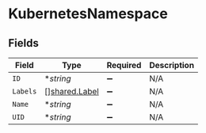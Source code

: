 # KubernetesNamespace


## Fields

| Field                                                 | Type                                                  | Required                                              | Description                                           |
| ----------------------------------------------------- | ----------------------------------------------------- | ----------------------------------------------------- | ----------------------------------------------------- |
| `ID`                                                  | **string*                                             | :heavy_minus_sign:                                    | N/A                                                   |
| `Labels`                                              | [][shared.Label](../../../pkg/models/shared/label.md) | :heavy_minus_sign:                                    | N/A                                                   |
| `Name`                                                | **string*                                             | :heavy_minus_sign:                                    | N/A                                                   |
| `UID`                                                 | **string*                                             | :heavy_minus_sign:                                    | N/A                                                   |